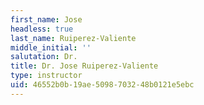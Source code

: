 ```yaml
---
first_name: Jose
headless: true
last_name: Ruiperez-Valiente
middle_initial: ''
salutation: Dr.
title: Dr. Jose Ruiperez-Valiente
type: instructor
uid: 46552b0b-19ae-5098-7032-48b0121e5ebc
---
```

